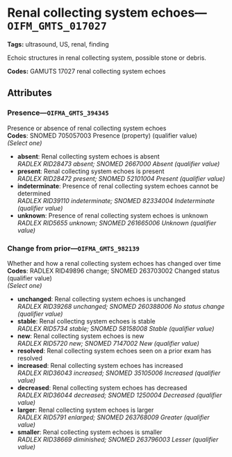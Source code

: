 # Renal collecting system echoes—`OIFM_GMTS_017027`

**Tags:** ultrasound, US, renal, finding

Echoic structures in renal collecting system, possible stone or debris.

**Codes:** GAMUTS 17027 renal collecting system echoes

## Attributes

### Presence—`OIFMA_GMTS_394345`

Presence or absence of renal collecting system echoes  
**Codes**: SNOMED 705057003 Presence (property) (qualifier value)  
*(Select one)*

- **absent**: Renal collecting system echoes is absent  
_RADLEX RID28473 absent; SNOMED 2667000 Absent (qualifier value)_
- **present**: Renal collecting system echoes is present  
_RADLEX RID28472 present; SNOMED 52101004 Present (qualifier value)_
- **indeterminate**: Presence of renal collecting system echoes cannot be determined  
_RADLEX RID39110 indeterminate; SNOMED 82334004 Indeterminate (qualifier value)_
- **unknown**: Presence of renal collecting system echoes is unknown  
_RADLEX RID5655 unknown; SNOMED 261665006 Unknown (qualifier value)_

### Change from prior—`OIFMA_GMTS_982139`

Whether and how a renal collecting system echoes has changed over time  
**Codes**: RADLEX RID49896 change; SNOMED 263703002 Changed status (qualifier value)  
*(Select one)*

- **unchanged**: Renal collecting system echoes is unchanged  
_RADLEX RID39268 unchanged; SNOMED 260388006 No status change (qualifier value)_
- **stable**: Renal collecting system echoes is stable  
_RADLEX RID5734 stable; SNOMED 58158008 Stable (qualifier value)_
- **new**: Renal collecting system echoes is new  
_RADLEX RID5720 new; SNOMED 7147002 New (qualifier value)_
- **resolved**: Renal collecting system echoes seen on a prior exam has resolved  
- **increased**: Renal collecting system echoes has increased  
_RADLEX RID36043 increased; SNOMED 35105006 Increased (qualifier value)_
- **decreased**: Renal collecting system echoes has decreased  
_RADLEX RID36044 decreased; SNOMED 1250004 Decreased (qualifier value)_
- **larger**: Renal collecting system echoes is larger  
_RADLEX RID5791 enlarged; SNOMED 263768009 Greater (qualifier value)_
- **smaller**: Renal collecting system echoes is smaller  
_RADLEX RID38669 diminished; SNOMED 263796003 Lesser (qualifier value)_